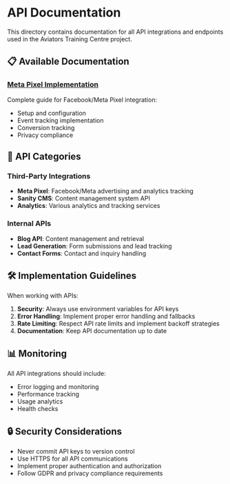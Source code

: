 # API Documentation

This directory contains documentation for all API integrations and endpoints used in the Aviators Training Centre project.

## 📋 Available Documentation

### [Meta Pixel Implementation](./META_PIXEL_IMPLEMENTATION.md)
Complete guide for Facebook/Meta Pixel integration:
- Setup and configuration
- Event tracking implementation
- Conversion tracking
- Privacy compliance

## 🔌 API Categories

### Third-Party Integrations
- **Meta Pixel**: Facebook/Meta advertising and analytics tracking
- **Sanity CMS**: Content management system API
- **Analytics**: Various analytics and tracking services

### Internal APIs
- **Blog API**: Content management and retrieval
- **Lead Generation**: Form submissions and lead tracking
- **Contact Forms**: Contact and inquiry handling

## 🛠️ Implementation Guidelines

When working with APIs:
1. **Security**: Always use environment variables for API keys
2. **Error Handling**: Implement proper error handling and fallbacks
3. **Rate Limiting**: Respect API rate limits and implement backoff strategies
4. **Documentation**: Keep API documentation up to date

## 📊 Monitoring

All API integrations should include:
- Error logging and monitoring
- Performance tracking
- Usage analytics
- Health checks

## 🔒 Security Considerations

- Never commit API keys to version control
- Use HTTPS for all API communications
- Implement proper authentication and authorization
- Follow GDPR and privacy compliance requirements